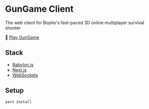 # GunGame Client
The web client for Bopito's fast-paced 3D online multiplayer survival shooter

🚀 [Play GunGame](https://)

## Stack
- [Babylon.js](https://www.babylonjs.com/) 
- [Next.js](https://nextjs.org/) 
- [WebSockets](https://developer.mozilla.org/en-US/docs/Web/API/WebSockets_API) 

## Setup
```sh
yarn install
```
